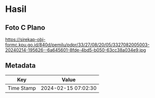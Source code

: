 # Hasil

## Foto C Plano

https://sirekap-obj-formc.kpu.go.id/840d/pemilu/pdpr/33/27/08/20/05/3327082005003-20240214-195626--6a645601-8fde-4bd5-b050-63cc38a034e9.jpg


## Metadata

| Key        | Value               |
| ---------- | ------------------- |
| Time Stamp | 2024-02-15 07:02:30 |



